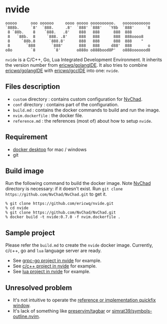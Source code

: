 # nvide

```text
ooooo      ooo oooooo     oooo ooooo oooooooooo.   oooooooooooo
`888b.     `8'  `888.     .8'  `888' `888'   `Y8b  `888'     `8
 8 `88b.    8    `888.   .8'    888   888      888  888
 8   `88b.  8     `888. .8'     888   888      888  888oooo8
 8     `88b.8      `888.8'      888   888      888  888    "
 8       `888       `888'       888   888     d88'  888       o
o8o        `8        `8'       o888o o888bood8P'   o888ooooood8
```

`nvide` is a C/C++, Go, Lua Integrated Development Environment. It inherits the version number from [ericwq/golangIDE](https://github.com/ericwq/golangIDE). It also tries to combine [ericwq/golangIDE](https://github.com/ericwq/golangIDE) with [ericwq/gccIDE](https://github.com/ericwq/gccIDE) into one: `nvide`.

## Files description

- `custom` directory : contains custom configuration for [NvChad](https://github.com/NvChad/NvChad).
- `conf` directory : contains part of the configuration.
- `build.md` : contains the docker commands to build and run the image.
- `nvim.dockerfile` : the docker file.
- `reference.md` : the references (most of) about how to setup `nvide`.

## Requirement

- [docker desktop](https://www.docker.com/products/docker-desktop) for mac / windows
- git

## Build image

Run the following command to build the docker image. Note [NvChad](https://github.com/NvChad/NvChad) directory is necessary: if it doesn't exist. Run `git clone https://github.com/NvChad/NvChad.git` to get it.

```
% git clone https://github.com/ericwq/nvide.git
% cd nvide
% git clone https://github.com/NvChad/NvChad.git
% docker build -t nvide:0.7.0 -f nvim.dockerfile .
```

## Sample project

Please refer the `build.md` to create the `nvide` docker image. Currently, c/c++, go and `lua` language server are ready.

- See [grpc-go project in nvide](reference.md#grpc-go-project-in-nvide) for example.
- See [c/c++ project in nvide](reference.md#ccls-project-in-nvide) for example.
- See [lua project in nvide](referencemd#lua-project-in-nvide) for example.

## Unresolved problem

- It's not intuitive to operate the [reference or implementation quickfix window](reference.md#reference-or-implementation-quickfix-window).
- It's lack of something like [preservim/tagbar](https://github.com/preservim/tagbar) or [simrat39/symbols-outline.nvim](https://github.com/simrat39/symbols-outline.nvim).
